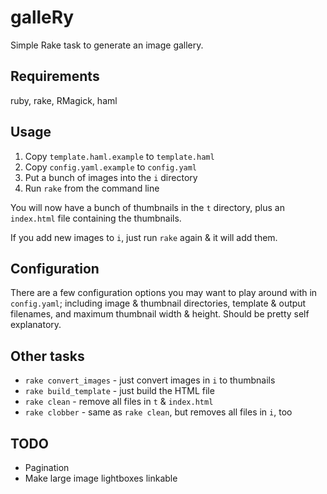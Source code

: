 # galleRy

Simple Rake task to generate an image gallery.

## Requirements
ruby, rake, RMagick, haml

## Usage

1. Copy `template.haml.example` to `template.haml`
2. Copy `config.yaml.example` to `config.yaml`
3. Put a bunch of images into the `i` directory
4. Run `rake` from the command line

You will now have a bunch of thumbnails in the `t` directory, plus an `index.html` file containing the thumbnails.

If you add new images to `i`, just run `rake` again & it will add them.

## Configuration

There are a few configuration options you may want to play around with in `config.yaml`; including image & thumbnail directories, template & output filenames, and maximum thumbnail width & height. Should be pretty self explanatory.

## Other tasks

- `rake convert_images` - just convert images in `i` to thumbnails
- `rake build_template` - just build the HTML file
- `rake clean` - remove all files in `t` & `index.html`
- `rake clobber` - same as `rake clean`, but removes all files in `i`, too

## TODO

- Pagination
- Make large image lightboxes linkable
